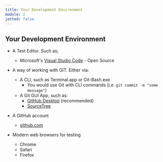```yaml
---
title: Your Development Environment
module: 2
jotted: false
---
```


## Your Development Environment

- A Text Editor. Such as;
    - Microsoft's [Visual Studio Code](https://code.visualstudio.com) - Open Source
    
- A way of working with GIT. Either via:
    - A CLI, such as Terminal.app or Git-Bash.exe
        - You would use Git with CLI commands (i.e. `git commit -m "some message"`)
    - A Git GUI App, such as:
        - [GitHub Desktop](https://desktop.github.com) (recommended)
        - [SourceTree](https://www.sourcetreeapp.com)
- A GitHub account
    - [github.com](https://github.com)
- Modern web browsers for testing
    - Chrome
    - Safari
    - Firefox


